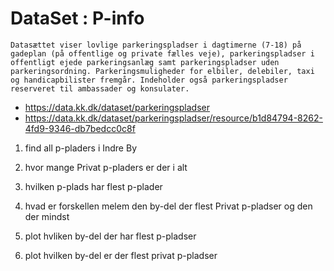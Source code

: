 # DataSet : P-info

```
Datasættet viser lovlige parkeringspladser i dagtimerne (7-18) på gadeplan (på offentlige og private fælles veje), parkeringspladser i offentligt ejede parkeringsanlæg samt parkeringspladser uden parkeringsordning. Parkeringsmuligheder for elbiler, delebiler, taxi og handicapbilister fremgår. Indeholder også parkeringspladser reserveret til ambassader og konsulater.
```

* https://data.kk.dk/dataset/parkeringspladser
* https://data.kk.dk/dataset/parkeringspladser/resource/b1d84794-8262-4fd9-9346-db7bedcc0c8f

1. find all p-pladers i Indre By

2. hvor mange Privat p-pladers er der i alt

3. hvilken p-plads har flest p-plader

4. hvad er forskellen melem den by-del der flest Privat p-pladser og den der mindst

5. plot hvliken by-del der har flest p-pladser

6. plot hvilken by-del er der flest privat p-pladser
